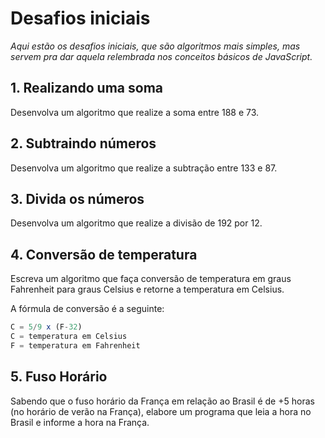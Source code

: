 # Desafios iniciais

*Aqui estão os desafios iniciais, que são algoritmos mais simples, mas servem pra dar aquela relembrada nos conceitos básicos de JavaScript.*

## 1. Realizando uma soma

Desenvolva um algoritmo que realize a soma entre 188 e 73.

## 2. Subtraindo números

Desenvolva um algoritmo que realize a subtração entre 133 e 87.

## 3. Divida os números

Desenvolva um algoritmo que realize a divisão de 192 por 12.

## 4. Conversão de temperatura

Escreva um algoritmo que faça conversão de temperatura em graus Fahrenheit para graus Celsius e retorne a temperatura em Celsius.

A fórmula de conversão é a seguinte:

```jsx
C = 5/9 x (F-32)
C = temperatura em Celsius
F = temperatura em Fahrenheit
```

## 5. Fuso Horário

Sabendo que o fuso horário da França em relação ao Brasil é de +5 horas (no horário de verão na França), elabore um programa que leia a hora no Brasil e informe a hora na França.



